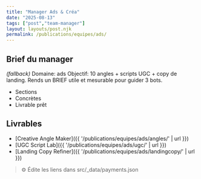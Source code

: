 ```yaml
---
title: "Manager Ads & Créa"
date: "2025-08-13"
tags: ["post","team-manager"]
layout: layouts/post.njk
permalink: /publications/equipes/ads/
---
```

## Brief du manager

*(fallback)* Domaine: ads
Objectif: 10 angles + scripts UGC + copy de landing.
Rends un BRIEF utile et mesurable pour guider 3 bots.

- Sections
- Concrètes
- Livrable prêt

## Livrables
- [Creative Angle Maker]({{ '/publications/equipes/ads/angles/' | url }})
- [UGC Script Lab]({{ '/publications/equipes/ads/ugc/' | url }})
- [Landing Copy Refiner]({{ '/publications/equipes/ads/landingcopy/' | url }})

> ⚙️ Édite les liens dans src/_data/payments.json

